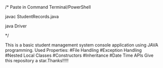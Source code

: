 /* Paste in Command Terminal/PowerShell


  javac StudentRecords.java
  
  
  java Driver
 
*/

This is a basic student management system console application using JAVA programming.
Used Properties:
#File Handling
#Exception Handling
#Nested Local Classes
#Constructors 
#Inheritance
#Date Time APIs
Give this repository a star.Thanks!!!!!

